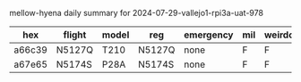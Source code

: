 mellow-hyena daily summary for 2024-07-29-vallejo1-rpi3a-uat-978

|hex|flight|model|reg|emergency|mil|weirdo|
|--|--|--|--|--|--|--|
|a66c39|N5127Q|T210|N5127Q|none|F|F|
|a67e65|N5174S|P28A|N5174S|none|F|F|
